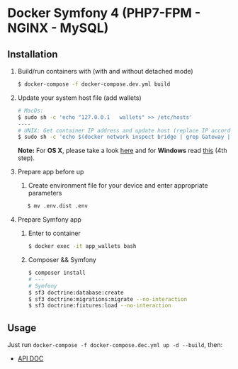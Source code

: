 # Docker Symfony 4 (PHP7-FPM - NGINX - MySQL)
 
## Installation

1. Build/run containers with (with and without detached mode)

    ```bash
    $ docker-compose -f docker-compose.dev.yml build
    ```

2. Update your system host file (add wallets)

    ```bash
    # MacOs:
    $ sudo sh -c 'echo "127.0.0.1   wallets" >> /etc/hosts'
    ----
    # UNIX: Get container IP address and update host (replace IP according to your configuration) (on Windows, edit C:\Windows\System32\drivers\etc\hosts)
    $ sudo sh -c 'echo $(docker network inspect bridge | grep Gateway | grep -o -E '[0-9\.]+') "wallets" >> /etc/hosts'
    ```

    **Note:** For **OS X**, please take a look [here](https://docs.docker.com/docker-for-mac/networking/) and for **Windows** read [this](https://docs.docker.com/docker-for-windows/#/step-4-explore-the-application-and-run-examples) (4th step).

3. Prepare app before up
    1. Create environment file for your device and enter appropriate parameters
    ```bash
       $ mv .env.dist .env
    ```
    
3. Prepare Symfony app
    1. Enter to container

        ```bash
        $ docker exec -it app_wallets bash
        ```
    2. Composer && Symfony
        ```bash
        $ composer install
        # ---
        # Symfony
        $ sf3 doctrine:database:create
        $ sf3 doctrine:migrations:migrate --no-interaction
        $ sf3 doctrine:fixtures:load --no-interaction
        ```

## Usage

Just run `docker-compose -f docker-compose.dec.yml up -d --build`, then:
  
* [API DOC](http://wallets/api/doc)
 
